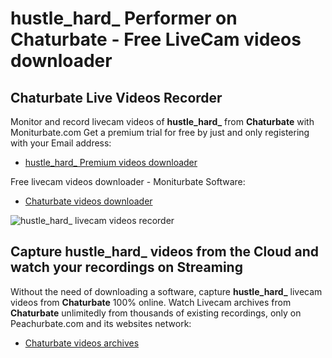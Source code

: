 # hustle_hard_ Performer on Chaturbate - Free LiveCam videos downloader

## Chaturbate Live Videos Recorder

Monitor and record livecam videos of **hustle_hard_** from **Chaturbate** with Moniturbate.com
Get a premium trial for free by just and only registering with your Email address:
* [hustle_hard_ Premium videos downloader](https://moniturbate.com/request-demo-licence-key.html)

Free livecam videos downloader - Moniturbate Software:
* [Chaturbate videos downloader](https://moniturbate.com/moniturbate-download-software.html)

![hustle_hard_ livecam videos recorder](https://peachurnet.com/templates/moniturbate-software.png)


## Capture hustle_hard_ videos from the Cloud and watch your recordings on Streaming

Without the need of downloading a software, capture **hustle_hard_** livecam videos from **Chaturbate** 100% online.
Watch Livecam archives from **Chaturbate** unlimitedly from thousands of existing recordings, only on Peachurbate.com and its websites network:
* [Chaturbate videos archives](https://peachurnet.com/)